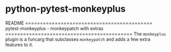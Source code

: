 # python-pytest-monkeyplus
 README  =========================================== pytest-monkeyplus - monkeypatch with extras ===========================================  The ``monkeyplus`` plugin is a funcarg that subclasses ``monkeypatch`` and adds  a few extra features to it.
